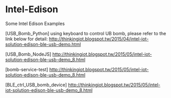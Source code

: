 # Intel-Edison
Some Intel Edison Examples

[USB_Bomb_Python]
using keyboard to control UB bomb, please refer to the link below for detail:
http://thinkingiot.blogspot.tw/2015/04/intel-iot-solution-edison-ble-usb-demo.html

[USB_Bomb_NodeJS]
http://thinkingiot.blogspot.tw/2015/05/intel-iot-solution-edison-ble-usb-demo_8.html

[bomb-service-test]
http://thinkingiot.blogspot.tw/2015/05/intel-iot-solution-edison-ble-usb-demo_8.html

[BLE_ctrl_USB_bomb_device]
http://thinkingiot.blogspot.tw/2015/05/intel-iot-solution-edison-ble-usb-demo_8.html

